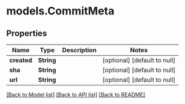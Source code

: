 # models.CommitMeta
## Properties

| Name | Type | Description | Notes |
|------------ | ------------- | ------------- | -------------|
| **created** | **String** |  | [optional] [default to null] |
| **sha** | **String** |  | [optional] [default to null] |
| **url** | **String** |  | [optional] [default to null] |

[[Back to Model list]](../README.md#documentation-for-models) [[Back to API list]](../README.md#documentation-for-api-endpoints) [[Back to README]](../README.md)

